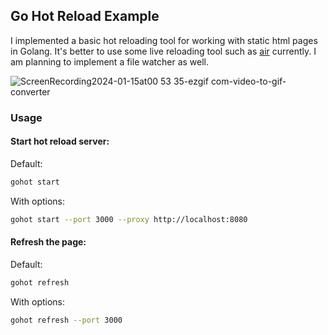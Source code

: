 ## Go Hot Reload Example

I implemented a basic hot reloading tool for working with static html pages in Golang. It's better to use some live reloading tool such as [air](https://github.com/cosmtrek/air) currently. I am planning to implement a file watcher as well.

![ScreenRecording2024-01-15at00 53 35-ezgif com-video-to-gif-converter](https://github.com/anilsenay/go-hot-reload/assets/1047345/32120213-cd52-4328-9d45-a7cf05d804af)

### Usage
#### Start hot reload server:

Default:
```sh
gohot start
```
With options:
```sh
gohot start --port 3000 --proxy http://localhost:8080
```

#### Refresh the page:

Default:
```sh
gohot refresh
```
With options:
```sh
gohot refresh --port 3000
```
